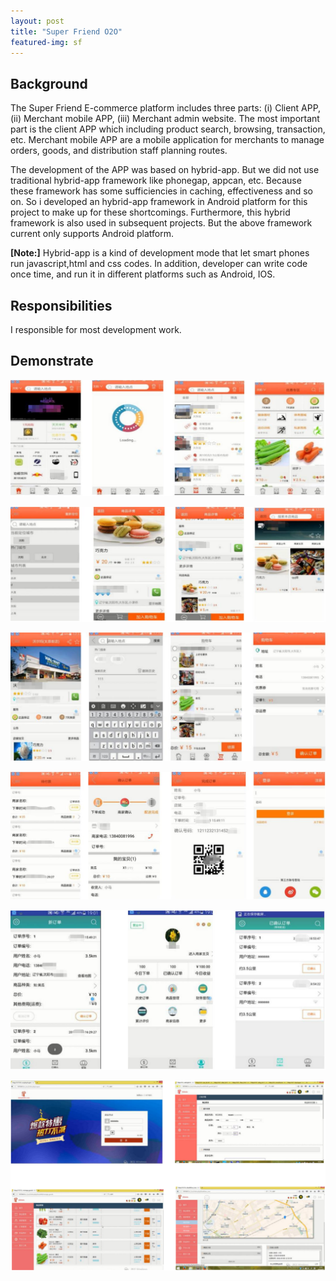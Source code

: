 ```yaml
---
layout: post
title: "Super Friend O2O"
featured-img: sf
---
```


## Background 

The Super Friend E-commerce platform includes three parts: (i) Client APP, (ii) Merchant mobile APP, (iii) Merchant admin website. The most important part is the client APP which including product search, browsing, transaction, etc. Merchant mobile APP are a mobile application for merchants to manage orders, goods, and distribution staff planning routes. 

The development of the APP was based on hybrid-app. But we did not use traditional hybrid-app framework like phonegap, appcan, etc. Because these framework has some sufficiencies in caching, effectiveness and so on. So i developed an hybrid-app framework in Android platform for this project to make up for these shortcomings. Furthermore, this hybrid framework is also used in subsequent projects. But the above framework current only supports Android platform.

 **[Note:]**  Hybrid-app is a kind of development mode that let smart phones run javascript,html and css codes. In addition, developer can write code once time, and run it in different platforms such as Android, IOS.



## Responsibilities

I responsible for most development work.


## Demonstrate

![](/images/sf/p1.jpg)

![](/images/sf/p2.jpg)

![](/images/sf/p3.jpg)

![](/images/sf/p4.jpg)

![](/images/sf/p5.jpg)

![](/images/sf/p6.png)





